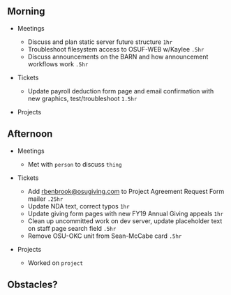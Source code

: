 ## Morning

- Meetings
    - Discuss and plan static server future structure `1hr`
    - Troubleshoot filesystem access to OSUF-WEB w/Kaylee `.5hr`
    - Discuss announcements on the BARN and how announcement workflows work `.5hr`


- Tickets
    - Update payroll deduction form page and email confirmation with new graphics, test/troubleshoot `1.5hr`


- Projects


## Afternoon

- Meetings
    - Met with `person` to discuss `thing`


- Tickets
    - Add rbenbrook@osugiving.com to Project Agreement Request Form mailer `.25hr`
    - Update NDA text, correct typos `1hr`
    - Update giving form pages with new FY19 Annual Giving appeals `1hr`
    - Clean up uncommitted work on dev server, update placeholder text on staff page search field `.5hr`
    - Remove OSU-OKC unit from Sean-McCabe card `.5hr`


- Projects
    - Worked on `project`


## Obstacles?

